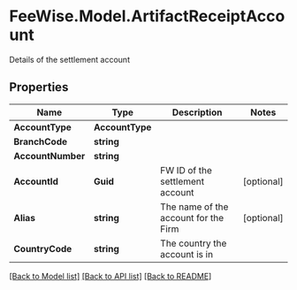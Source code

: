 # FeeWise.Model.ArtifactReceiptAccount
Details of the settlement account

## Properties

Name | Type | Description | Notes
------------ | ------------- | ------------- | -------------
**AccountType** | **AccountType** |  | 
**BranchCode** | **string** |  | 
**AccountNumber** | **string** |  | 
**AccountId** | **Guid** | FW ID of the settlement account | [optional] 
**Alias** | **string** | The name of the account for the Firm | [optional] 
**CountryCode** | **string** | The country the account is in | 

[[Back to Model list]](../README.md#documentation-for-models) [[Back to API list]](../README.md#documentation-for-api-endpoints) [[Back to README]](../README.md)

